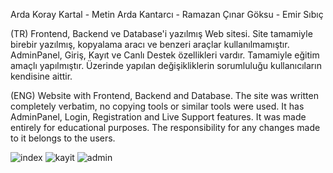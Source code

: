 Arda Koray Kartal - Metin Arda Kantarcı - Ramazan Çınar Göksu - Emir Sıbıç

(TR)
Frontend, Backend ve Database'i yazılmış Web sitesi.
Site tamamiyle birebir yazılmış, kopyalama aracı ve benzeri araçlar kullanılmamıştır.
AdminPanel, Giriş, Kayıt ve Canlı Destek özellikleri vardır. 
Tamamiyle eğitim amaçlı yapılmıştır. Üzerinde yapılan değişikliklerin sorumluluğu kullanıcıların kendisine aittir.

(ENG)
Website with Frontend, Backend and Database.
The site was written completely verbatim, no copying tools or similar tools were used.
It has AdminPanel, Login, Registration and Live Support features.
It was made entirely for educational purposes. The responsibility for any changes made to it belongs to the users.

![index](https://github.com/Weatexx/LuckyWebsite/assets/110902933/aac05641-893f-4c1b-8604-4a207fde4eac)
![kayit](https://github.com/Weatexx/LuckyWebsite/assets/110902933/219dd92a-6312-4932-a7a6-4e4d3e61086b)
![admin](https://github.com/Weatexx/LuckyWebsite/assets/110902933/41d66bb6-9249-4f29-af0b-61ef22dc2f5d)
